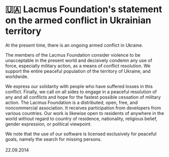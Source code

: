 # 🇺🇦 Lacmus Foundation's statement on the armed conflict in Ukrainian territory

At the present time, there is an ongoing armed conflict in Ukraine.&#x20;

The members of the Lacmus Foundation consider violence to be unacceptable in the present world and decisively condemn any use of force, especially military action, as a means of conflict resolution. We support the entire peaceful population of the territory of Ukraine, and worldwide.

&#x20;We express our solidarity with people who have suffered losses in this conflict. Finally, we call on all sides to engage in a peaceful resolution of any and all conflicts and hope for the fastest possible cessation of military action. The Lacmus Foundation is a distributed, open, free, and noncommercial association. It receives participation from developers from various countries. Our work is likewise open to residents of anywhere in the world without regard to country of residence, nationality, religious belief, gender expression, or political viewpoint.&#x20;

We note that the use of our software is licensed exclusively for peaceful goals, namely the search for missing persons.\
\
22.09.2014


